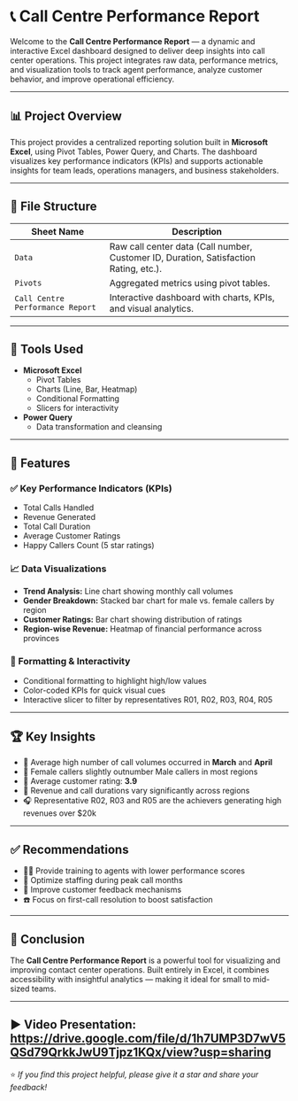 # 📞 Call Centre Performance Report

Welcome to the **Call Centre Performance Report** — a dynamic and interactive Excel dashboard designed to deliver deep insights into call center operations. This project integrates raw data, performance metrics, and visualization tools to track agent performance, analyze customer behavior, and improve operational efficiency.

---

## 📊 Project Overview

This project provides a centralized reporting solution built in **Microsoft Excel**, using Pivot Tables, Power Query, and Charts. The dashboard visualizes key performance indicators (KPIs) and supports actionable insights for team leads, operations managers, and business stakeholders.

---

## 📁 File Structure

| Sheet Name           | Description                                                                 |
|----------------------|-----------------------------------------------------------------------------|
| `Data`               | Raw call center data (Call number, Customer ID, Duration, Satisfaction Rating, etc.).            |
| `Pivots`             | Aggregated metrics using pivot tables.                                      |
| `Call Centre Performance Report` | Interactive dashboard with charts, KPIs, and visual analytics.              |

---

## 🧰 Tools Used

- **Microsoft Excel**
  - Pivot Tables
  - Charts (Line, Bar, Heatmap)
  - Conditional Formatting
  - Slicers for interactivity
- **Power Query**
  - Data transformation and cleansing

---

## 🚀 Features

### ✅ Key Performance Indicators (KPIs)
- Total Calls Handled
- Revenue Generated
- Total Call Duration
- Average Customer Ratings
- Happy Callers Count (5 star ratings)

### 📈 Data Visualizations
- **Trend Analysis:** Line chart showing monthly call volumes
- **Gender Breakdown:** Stacked bar chart for male vs. female callers by region
- **Customer Ratings:** Bar chart showing distribution of ratings
- **Region-wise Revenue:** Heatmap of financial performance across provinces

### 🎨 Formatting & Interactivity
- Conditional formatting to highlight high/low values
- Color-coded KPIs for quick visual cues
- Interactive slicer to filter by representatives R01, R02, R03, R04, R05

---

## 🏆 Key Insights

- 📅 Average high number of call volumes occurred in **March** and **April**
- 👥 Female callers slightly outnumber Male callers in most regions
- 🌟 Average customer rating: **3.9**
- 📍 Revenue and call durations vary significantly across regions
- 🎧 Representative R02, R03 and R05 are the achievers generating high revenues over $20k


---

## ✅ Recommendations

- 🧑‍🏫 Provide training to agents with lower performance scores
- 📅 Optimize staffing during peak call months
- 📣 Improve customer feedback mechanisms
- ☎️ Focus on first-call resolution to boost satisfaction


---

## 📌 Conclusion

The **Call Centre Performance Report** is a powerful tool for visualizing and improving contact center operations. Built entirely in Excel, it combines accessibility with insightful analytics — making it ideal for small to mid-sized teams.

---

## ▶️ Video Presentation: https://drive.google.com/file/d/1h7UMP3D7wV5QSd79QrkkJwU9Tjpz1KQx/view?usp=sharing

⭐ *If you find this project helpful, please give it a star and share your feedback!*

